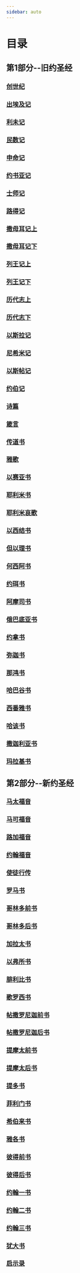 ```yaml
---
sidebar: auto
---
```


# 目录
## 第1部分--旧约圣经
### [创世纪](第1部分——旧约圣经/创世纪.md)
### [出埃及记](第1部分——旧约圣经/出埃及记.md)
### [利未记](第1部分——旧约圣经/利未记.md)
### [民数记](第1部分——旧约圣经/民数记.md)
### [申命记](第1部分——旧约圣经/申命记.md)
### [约书亚记](第1部分——旧约圣经/约书亚记.md)
### [士师记](第1部分——旧约圣经/士师记.md)
### [路得记](第1部分——旧约圣经/路得记.md)
### [撒母耳记上](第1部分——旧约圣经/撒母耳记上.md)
### [撒母耳记下](第1部分——旧约圣经/撒母耳记下.md)
### [列王记上](第1部分——旧约圣经/列王记上.md)
### [列王记下](第1部分——旧约圣经/列王记下.md)
### [历代志上](第1部分——旧约圣经/历代志上.md)
### [历代志下](第1部分——旧约圣经/历代志下.md)
### [以斯拉记](第1部分——旧约圣经/以斯拉记.md)
### [尼希米记](第1部分——旧约圣经/尼希米记.md)
### [以斯帖记](第1部分——旧约圣经/以斯帖记.md)
### [约伯记](第1部分——旧约圣经/约伯记.md)
### [诗篇](第1部分——旧约圣经/诗篇.md)
### [箴言](第1部分——旧约圣经/箴言.md)
### [传道书](第1部分——旧约圣经/传道书.md)
### [雅歌](第1部分——旧约圣经/雅歌.md)
### [以赛亚书](第1部分——旧约圣经/以赛亚书.md)
### [耶利米书](第1部分——旧约圣经/耶利米书.md)
### [耶利米哀歌](第1部分——旧约圣经/耶利米哀歌.md)
### [以西结书](第1部分——旧约圣经/以西结书.md)
### [但以理书](第1部分——旧约圣经/但以理书.md)
### [何西阿书](第1部分——旧约圣经/何西阿书.md)
### [约珥书](第1部分——旧约圣经/约珥书.md)
### [阿摩司书](第1部分——旧约圣经/阿摩司书.md)
### [俄巴底亚书](第1部分——旧约圣经/俄巴底亚书.md)
### [约拿书](第1部分——旧约圣经/约拿书.md)
### [弥迦书](第1部分——旧约圣经/弥迦书.md)
### [那鸿书](第1部分——旧约圣经/那鸿书.md)
### [哈巴谷书](第1部分——旧约圣经/哈巴谷书.md)
### [西番雅书](第1部分——旧约圣经/西番雅书.md)
### [哈该书](第1部分——旧约圣经/哈该书.md)
### [撒迦利亚书](第1部分——旧约圣经/撒迦利亚书.md)
### [玛拉基书](第1部分——旧约圣经/玛拉基书.md)

## 第2部分--新约圣经
### [马太福音](第2部分——新约圣经/马太福音.md)
### [马可福音](第2部分——新约圣经/马可福音.md)
### [路加福音](第2部分——新约圣经/路加福音.md)
### [约翰福音](第2部分——新约圣经/约翰福音.md)
### [使徒行传](第2部分——新约圣经/使徒行传.md)
### [罗马书](第2部分——新约圣经/罗马书.md)
### [哥林多前书](第2部分——新约圣经/哥林多前书.md)
### [哥林多后书](第2部分——新约圣经/哥林多后书.md)
### [加拉太书](第2部分——新约圣经/加拉太书.md)
### [以弗所书](第2部分——新约圣经/以弗所书.md)
### [腓利比书](第2部分——新约圣经/腓利比书.md)
### [歌罗西书](第2部分——新约圣经/歌罗西书.md)
### [帖撒罗尼迦前书](第2部分——新约圣经/帖撒罗尼迦前书.md)
### [帖撒罗尼迦后书](第2部分——新约圣经/帖撒罗尼迦后书.md)
### [提摩太前书](第2部分——新约圣经/提摩太前书.md)
### [提摩太后书](第2部分——新约圣经/提摩太后书.md)
### [提多书](第2部分——新约圣经/提多书.md)
### [菲利门书](第2部分——新约圣经/菲利门书.md)
### [希伯来书](第2部分——新约圣经/希伯来书.md)
### [雅各书](第2部分——新约圣经/雅各书.md)
### [彼得前书](第2部分——新约圣经/彼得前书.md)
### [彼得后书](第2部分——新约圣经/彼得后书.md)
### [约翰一书](第2部分——新约圣经/约翰一书.md)
### [约翰二书](第2部分——新约圣经/约翰二书.md)
### [约翰三书](第2部分——新约圣经/约翰三书.md)
### [犹大书](第2部分——新约圣经/犹大书.md)
### [启示录](第2部分——新约圣经/启示录.md)